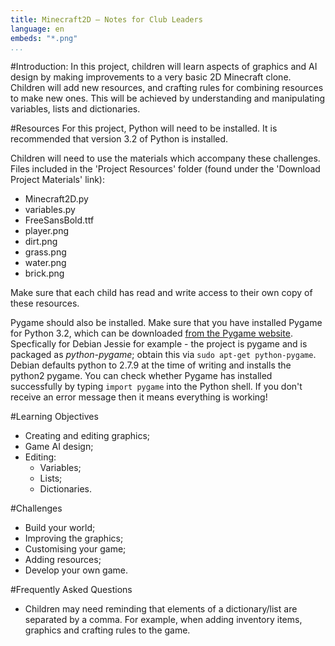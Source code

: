 ```yaml
---
title: Minecraft2D — Notes for Club Leaders
language: en
embeds: "*.png"
...
```


#Introduction:
In this project, children will learn aspects of graphics and AI design by making improvements to a very basic 2D Minecraft clone. Children will add new resources, and crafting rules for combining resources to make new ones. This will be achieved by understanding and manipulating variables, lists and dictionaries.

#Resources
For this project, Python will need to be installed. It is recommended that version 3.2 of Python is installed.

Children will need to use the materials which accompany these challenges. Files included in the 'Project Resources' folder (found under the 'Download Project Materials' link):

+ Minecraft2D.py
+ variables.py
+ FreeSansBold.ttf
+ player.png
+ dirt.png
+ grass.png
+ water.png
+ brick.png

Make sure that each child has read and write access to their own copy of these resources.

Pygame should also be installed. Make sure that you have installed Pygame for Python 3.2, which can be downloaded <a href="http://www.pygame.org/download.shtml">from the Pygame website</a>. 
Specfically for Debian Jessie for example - the project is pygame and is packaged as _python-pygame_; obtain this via `sudo apt-get python-pygame`. Debian defaults python to 2.7.9 at the time of writing and installs the python2 pygame. You can check whether Pygame has installed successfully by typing `import pygame` into the Python shell. If you don't receive an error message then it means everything is working!

#Learning Objectives
+ Creating and editing graphics;
+ Game AI design;
+ Editing:
	+ Variables;
	+ Lists;
	+ Dictionaries.

#Challenges
+ Build your world;
+ Improving the graphics;
+ Customising your game;
+ Adding resources;
+ Develop your own game.


#Frequently Asked Questions
+ Children may need reminding that elements of a dictionary/list are separated by a comma. For example, when adding inventory items, graphics and crafting rules to the game.


